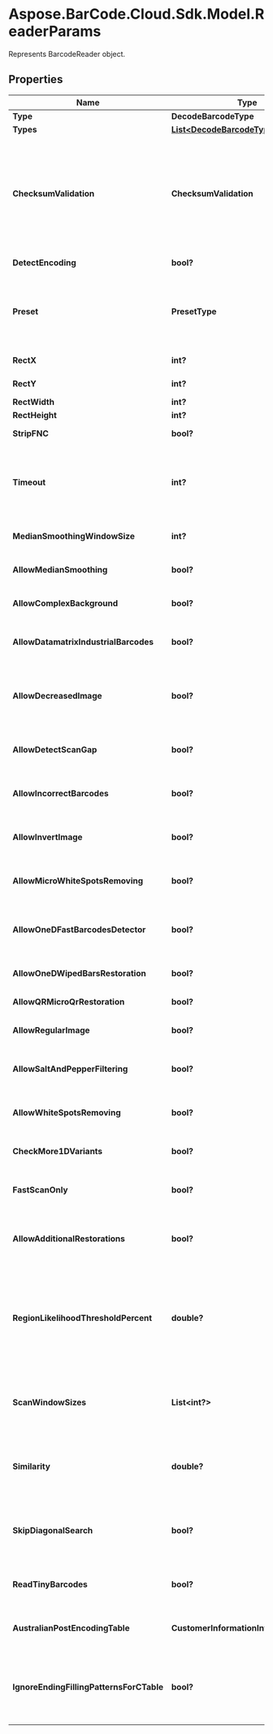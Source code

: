 # Aspose.BarCode.Cloud.Sdk.Model.ReaderParams

Represents BarcodeReader object.

## Properties

Name | Type | Description | Notes
---- | ---- | ----------- | -----
**Type** | **DecodeBarcodeType** | The type of barcode to read. | [optional]
**Types** | [**List&lt;DecodeBarcodeType&gt;**](DecodeBarcodeType.md) | Multiple barcode types to read. | [optional]
**ChecksumValidation** | **ChecksumValidation** | Enable checksum validation during recognition for 1D barcodes. Default is treated as Yes for symbologies which must contain checksum, as No where checksum only possible. Checksum never used: Codabar Checksum is possible: Code39 Standard/Extended, Standard2of5, Interleaved2of5, Matrix2of5, ItalianPost25, DeutschePostIdentcode, DeutschePostLeitcode, VIN Checksum always used: Rest symbologies | [optional]
**DetectEncoding** | **bool?** | A flag which force engine to detect codetext encoding for Unicode. | [optional]
**Preset** | **PresetType** | Preset allows to configure recognition quality and speed manually. You can quickly set up Preset by embedded presets: HighPerformance, NormalQuality, HighQuality, MaxBarCodes or you can manually configure separate options. Default value of Preset is NormalQuality. | [optional]
**RectX** | **int?** | Set X of top left corner of area for recognition. | [optional]
**RectY** | **int?** | Set Y of top left corner of area for recognition. | [optional]
**RectWidth** | **int?** | Set Width of area for recognition. | [optional]
**RectHeight** | **int?** | Set Height of area for recognition. | [optional]
**StripFNC** | **bool?** | Value indicating whether FNC symbol strip must be done. | [optional]
**Timeout** | **int?** | Timeout of recognition process in milliseconds. Default value is 15_000 (15 seconds). Maximum value is 30_000 (1/2 minute). In case of a timeout RequestTimeout (408) status will be returned. Try reducing the image size to avoid timeout. | [optional]
**MedianSmoothingWindowSize** | **int?** | Window size for median smoothing. Typical values are 3 or 4. Default value is 3. AllowMedianSmoothing must be set. | [optional]
**AllowMedianSmoothing** | **bool?** | Allows engine to enable median smoothing as additional scan. Mode helps to recognize noised barcodes. | [optional]
**AllowComplexBackground** | **bool?** | Allows engine to recognize color barcodes on color background as additional scan. Extremely slow mode. | [optional]
**AllowDatamatrixIndustrialBarcodes** | **bool?** | Allows engine for Datamatrix to recognize dashed industrial Datamatrix barcodes. Slow mode which helps only for dashed barcodes which consist from spots. | [optional]
**AllowDecreasedImage** | **bool?** | Allows engine to recognize decreased image as additional scan. Size for decreasing is selected by internal engine algorithms. Mode helps to recognize barcodes which are noised and blurred but captured with high resolution. | [optional]
**AllowDetectScanGap** | **bool?** | Allows engine to use gap between scans to increase recognition speed. Mode can make recognition problems with low height barcodes. | [optional]
**AllowIncorrectBarcodes** | **bool?** | Allows engine to recognize barcodes which has incorrect checksum or incorrect values. Mode can be used to recognize damaged barcodes with incorrect text. | [optional]
**AllowInvertImage** | **bool?** | Allows engine to recognize inverse color image as additional scan. Mode can be used when barcode is white on black background. | [optional]
**AllowMicroWhiteSpotsRemoving** | **bool?** | Allows engine for Postal barcodes to recognize slightly noised images. Mode helps to recognize slightly damaged Postal barcodes. | [optional]
**AllowOneDFastBarcodesDetector** | **bool?** | Allows engine for 1D barcodes to quickly recognize high quality barcodes which fill almost whole image. Mode helps to quickly recognize generated barcodes from Internet. | [optional]
**AllowOneDWipedBarsRestoration** | **bool?** | Allows engine for 1D barcodes to recognize barcodes with single wiped/glued bars in pattern. | [optional]
**AllowQRMicroQrRestoration** | **bool?** | Allows engine for QR/MicroQR to recognize damaged MicroQR barcodes. | [optional]
**AllowRegularImage** | **bool?** | Allows engine to recognize regular image without any restorations as main scan. Mode to recognize image as is. | [optional]
**AllowSaltAndPepperFiltering** | **bool?** | Allows engine to recognize barcodes with salt and pepper noise type. Mode can remove small noise with white and black dots. | [optional]
**AllowWhiteSpotsRemoving** | **bool?** | Allows engine to recognize image without small white spots as additional scan. Mode helps to recognize noised image as well as median smoothing filtering. | [optional]
**CheckMore1DVariants** | **bool?** | Allows engine to recognize 1D barcodes with checksum by checking more recognition variants. Default value: False. | [optional]
**FastScanOnly** | **bool?** | Allows engine for 1D barcodes to quickly recognize middle slice of an image and return result without using any time-consuming algorithms. Default value: False. | [optional]
**AllowAdditionalRestorations** | **bool?** | Allows engine using additional image restorations to recognize corrupted barcodes. At this time, it is used only in MicroPdf417 barcode type. Default value: False. | [optional]
**RegionLikelihoodThresholdPercent** | **double?** | Sets threshold for detected regions that may contain barcodes. Value 0.7 means that bottom 70% of possible regions are filtered out and not processed further. Region likelihood threshold must be between [0.05, 0.9] Use high values for clear images with few barcodes. Use low values for images with many barcodes or for noisy images. Low value may lead to a bigger recognition time. | [optional]
**ScanWindowSizes** | **List&lt;int?&gt;** | Scan window sizes in pixels. Allowed sizes are 10, 15, 20, 25, 30. Scanning with small window size takes more time and provides more accuracy but may fail in detecting very big barcodes. Combining of several window sizes can improve detection quality. | [optional]
**Similarity** | **double?** | Similarity coefficient depends on how homogeneous barcodes are. Use high value for for clear barcodes. Use low values to detect barcodes that ara partly damaged or not lighten evenly. Similarity coefficient must be between [0.5, 0.9] | [optional]
**SkipDiagonalSearch** | **bool?** | Allows detector to skip search for diagonal barcodes. Setting it to false will increase detection time but allow to find diagonal barcodes that can be missed otherwise. Enabling of diagonal search leads to a bigger detection time. | [optional]
**ReadTinyBarcodes** | **bool?** | Allows engine to recognize tiny barcodes on large images. Ignored if AllowIncorrectBarcodes is set to True. Default value: False. | [optional]
**AustralianPostEncodingTable** | **CustomerInformationInterpretingType** | Interpreting Type for the Customer Information of AustralianPost BarCode.Default is CustomerInformationInterpretingType.Other. | [optional]
**IgnoreEndingFillingPatternsForCTable** | **bool?** | The flag which force AustraliaPost decoder to ignore last filling patterns in Customer Information Field during decoding as CTable method. CTable encoding method does not have any gaps in encoding table and sequence \&quot;333\&quot; of filling patterns is decoded as letter \&quot;z\&quot;. | [optional]

